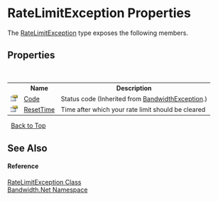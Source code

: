 ﻿# RateLimitException Properties
 

The <a href ="T_Bandwidth_Net_RateLimitException.md">RateLimitException</a> type exposes the following members.


## Properties
&nbsp;<table><tr><th></th><th>Name</th><th>Description</th></tr><tr><td>![Public property](media/pubproperty.gif "Public property")</td><td><a href ="P_Bandwidth_Net_BandwidthException_Code.md">Code</a></td><td>
Status code
 (Inherited from <a href ="T_Bandwidth_Net_BandwidthException.md">BandwidthException</a>.)</td></tr><tr><td>![Public property](media/pubproperty.gif "Public property")</td><td><a href ="P_Bandwidth_Net_RateLimitException_ResetTime.md">ResetTime</a></td><td>
Time after which your rate limit should be cleared</td></tr></table>&nbsp;
<a href="#ratelimitexception-properties">Back to Top</a>

## See Also


#### Reference
<a href ="T_Bandwidth_Net_RateLimitException.md">RateLimitException Class</a><br /><a href ="N_Bandwidth_Net.md">Bandwidth.Net Namespace</a><br />
